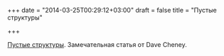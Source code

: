 +++
date = "2014-03-25T00:29:12+03:00"
draft = false
title = "Пустые структуры"

+++

<p><a href="http://dave.cheney.net/2014/03/25/the-empty-struct">Пустые структуры</a>. Замечательная&nbsp;статья от&nbsp;Dave Cheney.</p>

